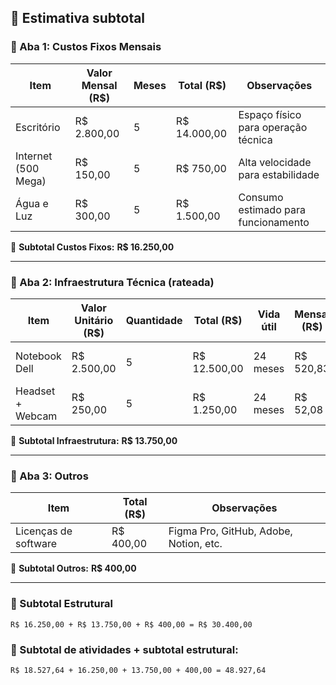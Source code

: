 ## 🧾 Estimativa subtotal

### 🔹 Aba 1: **Custos Fixos Mensais**

| Item                | Valor Mensal (R$) | Meses | Total (R$)   | Observações                          |
|---------------------|-------------------|--------|--------------|--------------------------------------|
| Escritório          | R$ 2.800,00        | 5      | R$ 14.000,00 | Espaço físico para operação técnica  |
| Internet (500 Mega) | R$ 150,00          | 5      | R$ 750,00    | Alta velocidade para estabilidade    |
| Água e Luz          | R$ 300,00          | 5      | R$ 1.500,00  | Consumo estimado para funcionamento  |

🔸 **Subtotal Custos Fixos:** **R$ 16.250,00**

---

### 🔹 Aba 2: **Infraestrutura Técnica (rateada)**

| Item               | Valor Unitário (R$) | Quantidade | Total (R$)   | Vida útil | Mensal (R$) | Observações                   |
|--------------------|---------------------|------------|--------------|-----------|-------------|-------------------------------|
| Notebook Dell      | R$ 2.500,00          | 5          | R$ 12.500,00 | 24 meses  | R$ 520,83    | Equipamento técnico principal |
| Headset + Webcam   | R$ 250,00            | 5          | R$ 1.250,00  | 24 meses  | R$ 52,08     | Comunicação e reuniões        |

🔸 **Subtotal Infraestrutura:** **R$ 13.750,00**

---

### 🔹 Aba 3: **Outros**

| Item                 | Total (R$)   | Observações                                |
|----------------------|--------------|--------------------------------------------|
| Licenças de software | R$ 400,00    | Figma Pro, GitHub, Adobe, Notion, etc.     |

🔸 **Subtotal Outros:** **R$ 400,00**

---

### 🔸 Subtotal Estrutural

```text
R$ 16.250,00 + R$ 13.750,00 + R$ 400,00 = R$ 30.400,00
```
### 🔸 Subtotal de atividades + subtotal estrutural: 

```text
R$ 18.527,64 + 16.250,00 + 13.750,00 + 400,00 = 48.927,64
```



